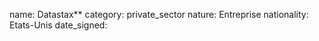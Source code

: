 name: Datastax**
category: private_sector
nature:  Entreprise
nationality: Etats-Unis
date_signed:
    